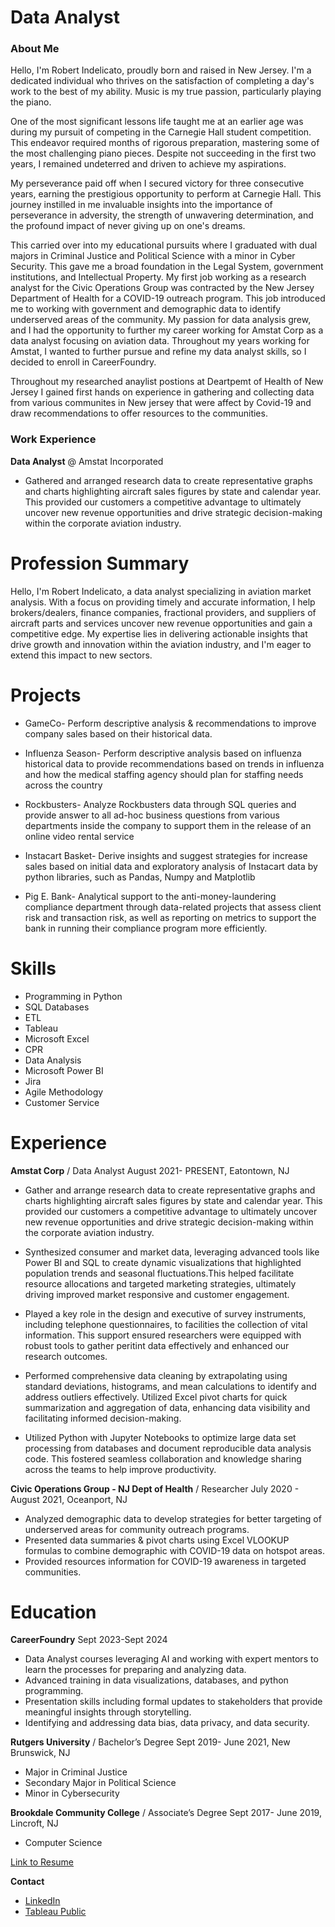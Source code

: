 # Data Analyst

### About Me
Hello, I'm Robert Indelicato, proudly born and raised in New Jersey. I'm a dedicated individual who thrives on the satisfaction of completing a day's work to the best of my ability. Music is my true passion, particularly playing the piano.

One of the most significant lessons life taught me at an earlier age was during my pursuit of competing in the Carnegie Hall student competition. This endeavor required months of rigorous preparation, mastering some of the most challenging piano pieces. Despite not succeeding in the first two years, I remained undeterred and driven to achieve my aspirations.

My perseverance paid off when I secured victory for three consecutive years, earning the prestigious opportunity to perform at Carnegie Hall. This journey instilled in me invaluable insights into the importance of perseverance in adversity, the strength of unwavering determination, and the profound impact of never giving up on one's dreams.

This carried over into my educational pursuits where I graduated with dual majors in Criminal Justice and Political Science with a minor in Cyber Security. This gave me a broad foundation in the Legal System, government institutions, and Intellectual Property. My first job working as a research analyst for the Civic Operations Group was contracted by the New Jersey Department of Health for a COVID-19 outreach program. This job introduced me to working with government and demographic data to identify underserved areas of the community. My passion for data analysis grew, and I had the opportunity to further my career working for Amstat Corp as a data analyst focusing on aviation data. Throughout my years working for Amstat, I wanted to further pursue and refine my data analyst skills, so I decided to enroll in CareerFoundry.

Throughout my researched anaylist postions at Deartpemt  of Health of New Jersey I gained first hands on experience in gathering and collecting data from various communites in New jersey that were affect by Covid-19 and draw recommendations to offer resources to the communities. 


### Work Experience
**Data Analyst** @ Amstat Incorporated
- Gathered and arranged research data to create representative graphs and
charts highlighting aircraft sales figures by state and calendar year. This provided our customers a
competitive advantage to ultimately uncover new revenue opportunities and drive strategic
decision-making within the corporate aviation industry.


# **Profession Summary**

Hello, I'm Robert Indelicato, a data analyst specializing in aviation market analysis. With a focus on providing timely and accurate information, I help brokers/dealers, finance companies, fractional providers, and suppliers of aircraft parts and services uncover new revenue opportunities and gain a competitive edge. My expertise lies in delivering actionable insights that drive growth and innovation within the aviation industry, and I'm eager to extend this impact to new sectors.

# **Projects**

- GameCo- Perform descriptive analysis & recommendations to improve company sales based on their historical data.

- Influenza Season- Perform descriptive analysis based on influenza historical data to provide recommendations based on trends in influenza and how the medical staffing agency should plan for staffing needs across the country

- Rockbusters- Analyze Rockbusters data through SQL queries and provide answer to all ad-hoc business questions from various departments inside the company to support them in the release of an online video rental service 


- Instacart Basket- Derive insights and suggest strategies for increase sales based on initial data and exploratory analysis of Instacart data by python libraries, such as Pandas, Numpy and Matplotlib

- Pig E. Bank- Analytical support to the anti-money-laundering compliance department through data-related projects that assess client risk and transaction risk, as well as reporting on metrics to support the bank in running their compliance program more efficiently. 


# **Skills**

- Programming in Python
- SQL Databases
- ETL
- Tableau
- Microsoft Excel
- CPR
- Data Analysis
- Microsoft Power BI
- Jira 
- Agile Methodology
- Customer Service


# **Experience**

**Amstat Corp** / Data Analyst
August 2021- PRESENT,  Eatontown, NJ

- Gather and arrange research data to create representative graphs and charts highlighting aircraft sales figures by state and calendar year. This provided our customers a competitive advantage to ultimately uncover new revenue opportunities and drive strategic decision-making within the corporate aviation industry.
 
- Synthesized consumer and market data, leveraging advanced tools like Power BI and SQL to create dynamic visualizations that highlighted population trends and seasonal fluctuations.This helped facilitate resource allocations and targeted marketing strategies, ultimately driving improved market responsive and customer engagement.
 
- Played a key role in the design and executive of survey instruments, including telephone questionnaires, to facilities the collection of vital information. This support ensured researchers were equipped with robust tools to gather peritint data effectively and enhanced our research outcomes.
 
- Performed comprehensive data cleaning by extrapolating using standard deviations, histograms, and mean calculations to identify and address outliers effectively. Utilized Excel pivot charts for quick summarization and aggregation of data, enhancing data visibility and facilitating informed decision-making.
  
- Utilized Python with Jupyter Notebooks to optimize large data set processing from databases and document reproducible data analysis code. This fostered seamless collaboration and knowledge sharing across the teams to help improve productivity.
  
**Civic Operations Group - NJ Dept of Health** / Researcher
July 2020 - August 2021,  Oceanport, NJ

- Analyzed demographic data to develop strategies for better targeting of underserved areas for community outreach programs. 
- Presented data summaries & pivot charts using Excel VLOOKUP formulas to combine demographic with COVID-19 data on hotspot areas.
- Provided resources information for COVID-19 awareness in targeted communities. 

# **Education**

**CareerFoundry**
Sept 2023-Sept 2024

- Data Analyst courses leveraging AI and working with expert mentors to learn the processes for preparing and analyzing data.
- Advanced training in data visualizations, databases, and python programming.
- Presentation skills including formal updates  to stakeholders that provide meaningful insights through storytelling. 
- Identifying and addressing data bias, data privacy, and data security. 

**Rutgers University** / Bachelor’s Degree
Sept 2019- June 2021,  New Brunswick, NJ

- Major in Criminal Justice
- Secondary Major in Political Science
- Minor in Cybersecurity
  
**Brookdale Community College** / Associate’s Degree
Sept 2017- June 2019,  Lincroft, NJ

- Computer Science


[Link to Resume](https://github.com/rindelicato/portfolio/blob/main/RobertIndelicato_ResumeDOC_02292024.docx%20(1).pdf)



**Contact**
- [LinkedIn](https://www.linkedin.com/in/robert-i-b0714b122/)
- [Tableau Public](https://public.tableau.com/app/profile/robert.indelicato/vizzes)






